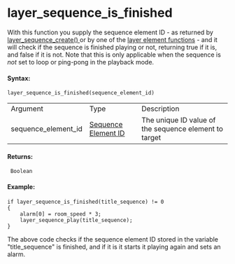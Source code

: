 # layer_sequence_is_finished

With this function you supply the sequence element ID - as returned by [
layer_sequence_create() ](layer_sequence_create) or by one of the
[layer element
functions](../General_Layer_Functions/General_Layer_Functions) - and
it will check if the sequence is finished playing or not, returning true
if it is, and false if it is not. Note that this is only applicable when
the sequence is *not* set to loop or ping-pong in the playback mode.

#### Syntax:

``` gml
layer_sequence_is_finished(sequence_element_id)
```

|                     |                                                                                                                                              |                                                       |
|---------------------|----------------------------------------------------------------------------------------------------------------------------------------------|-------------------------------------------------------|
| Argument            | Type                                                                                                                                         | Description                                           |
| sequence_element_id |  [Sequence Element ID](../../../../../../GameMaker_Language/GML_Reference/Asset_Management/Rooms/Sequence_Layers/layer_sequence_create)  | The unique ID value of the sequence element to target |

#### Returns:

``` gml
 Boolean
```

#### Example:

``` gml
if layer_sequence_is_finished(title_sequence) != 0
{
    alarm[0] = room_speed * 3;
    layer_sequence_play(title_sequence);
}
```

The above code checks if the sequence element ID stored in the variable
"title_sequence" is finished, and if it is it starts it playing again
and sets an alarm.
